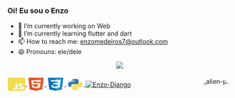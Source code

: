 ### Oi! Eu sou o Enzo

- 🔭 I’m currently working on Web
- 🌱 I’m currently learning flutter and dart
- 📫 How to reach me: enzomedeiros7@outlook.com
- 😄 Pronouns: ele/dele

<div align="center">
  <a href="https://github.com/EnzoMedeiros">
  <img height="180em" src="https://github-readme-stats.vercel.app/api?username=EnzoMedeiros&show_icons=true&theme=dark&include_all_commits=true&count_private=true"/>
</div>
</div>
<div style="display: inline_block"><br>
  <img align="center" alt="Enzo-Js" height="30" width="40" src="https://raw.githubusercontent.com/devicons/devicon/master/icons/javascript/javascript-plain.svg">
  <img align="center" alt="Enzo-HTML" height="30" width="40" src="https://raw.githubusercontent.com/devicons/devicon/master/icons/html5/html5-original.svg">
  <img align="center" alt="Enzo-CSS" height="30" width="40" src="https://raw.githubusercontent.com/devicons/devicon/master/icons/css3/css3-original.svg">
  <img align="center" alt="Enzo-Python" height="30" width="40" src="https://raw.githubusercontent.com/devicons/devicon/master/icons/python/python-original.svg">
  <img align="center" alt="Enzo-Django" height="30" width="40" src="https://icongr.am/devicon/django-original.svg?size=128&color=currentColor">
  <img align="right" alt="alien-pic" height="150" style="border-radius:50px;" src="https://31.media.tumblr.com/2e8986a1b1c062623cea1b9edaddcc52/tumblr_mup3qzOPsX1rk0k2jo1_500.gif">
</div>

  
